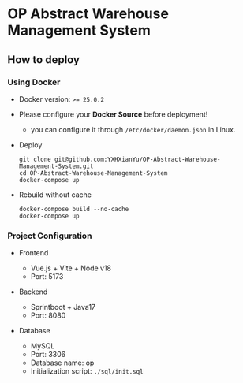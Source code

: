 # OP Abstract Warehouse Management System

## How to deploy

### Using Docker

* Docker version: `>= 25.0.2`

* Please configure your **Docker Source** before deployment!
  * you can configure it through `/etc/docker/daemon.json` in Linux.

* Deploy
  ```
  git clone git@github.com:YXHXianYu/OP-Abstract-Warehouse-Management-System.git
  cd OP-Abstract-Warehouse-Management-System
  docker-compose up
  ```

* Rebuild without cache
  ```
  docker-compose build --no-cache
  docker-compose up
  ```

### Project Configuration

* Frontend
  * Vue.js + Vite + Node v18
  * Port: 5173

* Backend
  * Sprintboot + Java17
  * Port: 8080

* Database
  * MySQL
  * Port: 3306
  * Database name: op
  * Initialization script: `./sql/init.sql`

